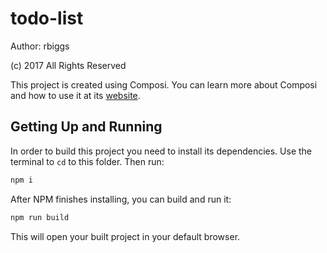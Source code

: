 todo-list
========================

Author: rbiggs 

(c) 2017 All Rights Reserved

This project is created using Composi. You can learn more about Composi and how to use it at its [website](https://github.com/composi/composi/docs/index.md).

Getting Up and Running
----------------------

In order to build this project you need to install its dependencies. Use the terminal to `cd` to this folder. Then run:

```sh
npm i
```

After NPM finishes installing, you can build and run it:

```sh
npm run build
```

This will open your built project in your default browser. 

